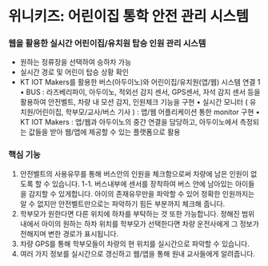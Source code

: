 # 위니키즈: 어린이집 통학 안전 관리 시스템   

### 웹을 활용한 실시간 어린이집/유치원 탑승 인원 관리 시스템 
- 원하는 정류장을 선택하여 승하차 가능 
- 실시간 경로 및 어린이 탑승 상황 확인 
- KT IOT Makers를 활용한 버스(아두이노)와 어린이집/유치원(앱/웹) 시스템 연결 1
• BUS : 라즈베리파이, 아두이노, 적외선 감지 센서, GPS센서, 자석 감지 센서 등을 활용하여 안전벨트, 차량 내 모션 감지, 인원체크 기능을 구현 
• 실시간 모니터 ( 유치원/어린이집, 학부모/교사/버스 기사 ) : 앱/웹 어플리케이션 통한 monitor 구현 
• KT IOT Makers : 앱/웹과 아두이노의 중간 연결을 담당하고, 아두이노에서 측정되는 값들을 받아 웹/앱에 제공할 수 있는 플랫폼으로 활용


### 핵심 기능       
     
1. 안전벨트의 사용유무를 통해 버스안의 인원을 체크함으로써 차량에 남은 인원이 없도록 할 수 있습니다. 
1-1. 버스내부에 센서를 장착하여 버스 안에 남아있는 아이들을 감지할 수 있게합니다. 아이의 존재유무만을 파악할 수 있어 정확한 인원까지는 알 수 없지만 안전벨트만으로는 파악하기 힘든 부분까지 체크해 줍니다. 
2. 학부모가 원한다면 다른 위치에 하차를 부탁하는 것 또한 가능합니다. 정해진 범위 내에서 아이의 원하는 하차 위치를 학부모가 선택한다면 차량 운전사에게 그 정보가 전해지며 변한 경로가 표시됩니다. 
3. 차량 GPS를 통해 학부모들이 차량의 현 위치를 실시간으로 파악할 수 있습니다. 
4. 여러 가지 정보를 실시간으로 갱신하고 웹/앱을 통해 원내 교사들에게 알려줍니다. 
